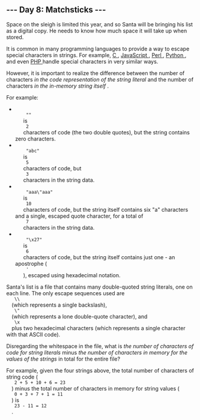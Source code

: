 <article class="day-desc">
 <h2>
  --- Day 8: Matchsticks ---
 </h2>
 <p>
  Space on the sleigh is limited this year, and so Santa will be bringing his list as a digital copy. He needs to know how much space it will take up when stored.
 </p>
 <p>
  It is common in many programming languages to provide a way to
  <span title="It is common for many programmers to try to escape from string escaping.  No such luck here.">
   escape
  </span>
  special characters in strings.  For example,
  <a href="https://en.wikipedia.org/wiki/Escape_sequences_in_C">
   C
  </a>
  ,
  <a href="https://developer.mozilla.org/en-US/docs/Web/JavaScript/Reference/Global_Objects/String">
   JavaScript
  </a>
  ,
  <a href="http://perldoc.perl.org/perlop.html#Quote-and-Quote-like-Operators">
   Perl
  </a>
  ,
  <a href="https://docs.python.org/2.0/ref/strings.html">
   Python
  </a>
  , and even
  <a href="http://php.net/manual/en/language.types.string.php#language.types.string.syntax.double">
   PHP
  </a>
  handle special characters in very similar ways.
 </p>
 <p>
  However, it is important to realize the difference between the number of characters
  <em>
   in the code representation of the string literal
  </em>
  and the number of characters
  <em>
   in the in-memory string itself
  </em>
  .
 </p>
 <p>
  For example:
 </p>
 <ul>
  <li>
   <code>
    ""
   </code>
   is
   <code>
    2
   </code>
   characters of code (the two double quotes), but the string contains zero characters.
  </li>
  <li>
   <code>
    "abc"
   </code>
   is
   <code>
    5
   </code>
   characters of code, but
   <code>
    3
   </code>
   characters in the string data.
  </li>
  <li>
   <code>
    "aaa\"aaa"
   </code>
   is
   <code>
    10
   </code>
   characters of code, but the string itself contains six "a" characters and a single, escaped quote character, for a total of
   <code>
    7
   </code>
   characters in the string data.
  </li>
  <li>
   <code>
    "\x27"
   </code>
   is
   <code>
    6
   </code>
   characters of code, but the string itself contains just one - an apostrophe (
   <code>
    '
   </code>
   ), escaped using hexadecimal notation.
  </li>
 </ul>
 <p>
  Santa's list is a file that contains many double-quoted string literals, one on each line.  The only escape sequences used are
  <code>
   \\
  </code>
  (which represents a single backslash),
  <code>
   \"
  </code>
  (which represents a lone double-quote character), and
  <code>
   \x
  </code>
  plus two hexadecimal characters (which represents a single character with that ASCII code).
 </p>
 <p>
  Disregarding the whitespace in the file, what is
  <em>
   the number of characters of code for string literals
  </em>
  minus
  <em>
   the number of characters in memory for the values of the strings
  </em>
  in total for the entire file?
 </p>
 <p>
  For example, given the four strings above, the total number of characters of string code (
  <code>
   2 + 5 + 10 + 6 = 23
  </code>
  ) minus the total number of characters in memory for string values (
  <code>
   0 + 3 + 7 + 1 = 11
  </code>
  ) is
  <code>
   23 - 11 = 12
  </code>
  .
 </p>
</article>
